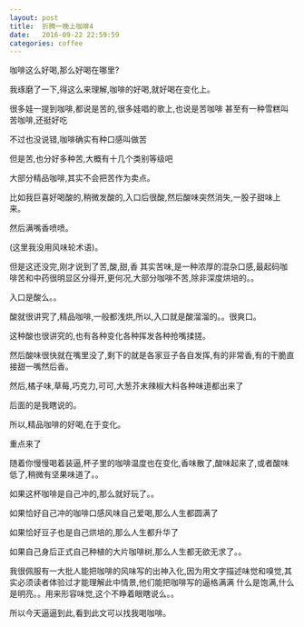 ```yaml
---
layout: post
title:  折腾一晚上咖啡4
date:   2016-09-22 22:59:59
categories: coffee
---
```


咖啡这么好喝,那么好喝在哪里?

我琢磨了一下,得这么来理解,咖啡的好喝,就好喝在变化上。

很多娃一提到咖啡,都说是苦的,很多娃唱的歌上,也说是苦咖啡
甚至有一种雪糕叫苦咖啡,还挺好吃

不过也没说错,咖啡确实有种口感叫做苦

但是苦,也分好多种苦,大概有十几个类别等级吧

大部分精品咖啡,其实不会把苦作为卖点。

比如我巨喜好喝酸的,稍微发酸的,入口后很酸,然后酸味突然消失,一股子甜味上来。

然后满嘴香喷喷。

(这里我没用风味轮术语)。

但是这还没完,刚才说到了苦,酸,甜,香
其实苦味,是一种浓厚的混杂口感,最起码咖啡苦和中药很明显区分得开,更何况,大部分咖啡不苦,除非深度烘培的。。

入口是酸么。。

酸就很讲究了,精品咖啡,一般都浅烘,所以,入口就是酸溜溜的。。很爽口。

这种酸也很讲究的,也有各种变化各种挥发各种抢嘴揉搓。

然后酸味很快就在嘴里没了,剩下的就是各家豆子各自发挥,有的非常香,有的干脆直接甜一嘴然后香。

然后,橘子味,草莓,巧克力,可可,大葱芥末辣椒大料各种味道都出来了

后面的是我瞎说的。

所以,精品咖啡的好喝,在于变化。

重点来了

随着你慢慢喝着装逼,杯子里的咖啡温度也在变化,香味散了,酸味起来了,或者酸味低了,稍微有坚果味道了。。

如果这杯咖啡是自己冲的,那么就好玩了。。

如果恰好自己冲的咖啡口感风味自己爱喝,那么人生都圆满了

如果恰好豆子也是自己烘培的,那么人生都升华了

如果自己身后正式自己种植的大片咖啡树,那么人生都无欲无求了。。


我很佩服有一大批人能把咖啡的风味写的出神入化,因为用文字描述味觉和嗅觉,其实必须读者体验过才能理解此中情景,他们能把咖啡写的逼格满满
什么是饱满,什么是明亮。。用来形容味觉,这个不睁着眼瞎说么。。

所以今天逼逼到此,看到此文可以找我喝咖啡。




















